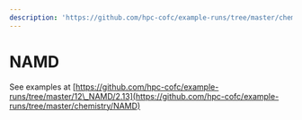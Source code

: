 ```yaml
---
description: 'https://github.com/hpc-cofc/example-runs/tree/master/chemistry/NAMD'
---
```


# NAMD

See examples at [https://github.com/hpc-cofc/example-runs/tree/master/12\_NAMD/2.13](https://github.com/hpc-cofc/example-runs/tree/master/chemistry/NAMD)



